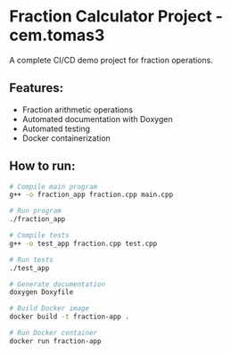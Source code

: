 # Fraction Calculator Project - cem.tomas3

A complete CI/CD demo project for fraction operations.

## Features:
- Fraction arithmetic operations
- Automated documentation with Doxygen
- Automated testing
- Docker containerization

## How to run:
```bash
# Compile main program
g++ -o fraction_app fraction.cpp main.cpp

# Run program
./fraction_app

# Compile tests
g++ -o test_app fraction.cpp test.cpp

# Run tests
./test_app

# Generate documentation
doxygen Doxyfile

# Build Docker image
docker build -t fraction-app .

# Run Docker container
docker run fraction-app